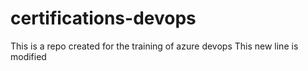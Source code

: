 # certifications-devops
This is a repo created for the training of azure devops 
This new line is modified

